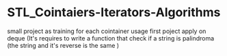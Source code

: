 # STL_Cointaiers-Iterators-Algorithms
small project as training for each cointainer usage 
first poject apply on deque (It's requires to write a function that check if a string is palindroma (the string and it's reverse is the same )
